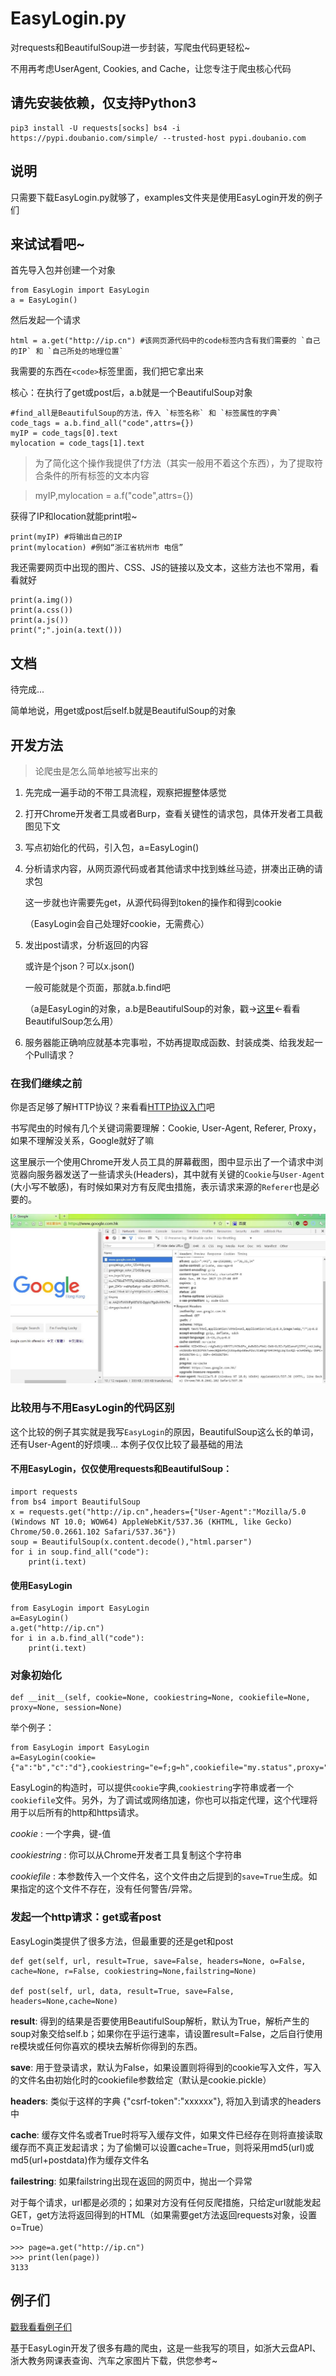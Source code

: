 # EasyLogin.py

对requests和BeautifulSoup进一步封装，写爬虫代码更轻松~

不用再考虑UserAgent, Cookies, and Cache，让您专注于爬虫核心代码

## 请先安装依赖，仅支持Python3

    pip3 install -U requests[socks] bs4 -i https://pypi.doubanio.com/simple/ --trusted-host pypi.doubanio.com
    
## 说明

只需要下载EasyLogin.py就够了，examples文件夹是使用EasyLogin开发的例子们

## 来试试看吧~

首先导入包并创建一个对象

    from EasyLogin import EasyLogin
    a = EasyLogin()
    
然后发起一个请求

    html = a.get("http://ip.cn") #该网页源代码中的code标签内含有我们需要的 `自己的IP` 和 `自己所处的地理位置`

我需要的东西在`<code>`标签里面，我们把它拿出来

核心：在执行了get或post后，a.b就是一个BeautifulSoup对象

    #find_all是BeautifulSoup的方法，传入 `标签名称` 和 `标签属性的字典`
    code_tags = a.b.find_all("code",attrs={}) 
    myIP = code_tags[0].text
    mylocation = code_tags[1].text

> 为了简化这个操作我提供了f方法（其实一般用不着这个东西），为了提取符合条件的所有标签的文本内容

>    myIP,mylocation = a.f("code",attrs={})

获得了IP和location就能print啦~

    print(myIP) #将输出自己的IP
    print(mylocation) #例如“浙江省杭州市 电信”

我还需要网页中出现的图片、CSS、JS的链接以及文本，这些方法也不常用，看看就好

    print(a.img())
    print(a.css())
    print(a.js())
    print(";".join(a.text()))

## 文档

待完成...
    
简单地说，用get或post后self.b就是BeautifulSoup的对象

## 开发方法

> 论爬虫是怎么简单地被写出来的

1. 先完成一遍手动的不带工具流程，观察把握整体感觉

2. 打开Chrome开发者工具或者Burp，查看关键性的请求包，具体开发者工具截图见下文

3. 写点初始化的代码，引入包，a=EasyLogin()

4. 分析请求内容，从网页源代码或者其他请求中找到蛛丝马迹，拼凑出正确的请求包

    这一步就也许需要先get，从源代码得到token的操作和得到cookie
    
    （EasyLogin会自己处理好cookie，无需费心）

5. 发出post请求，分析返回的内容

    或许是个json？可以x.json()
    
    一般可能就是个页面，那就a.b.find吧
    
    （a是EasyLogin的对象，a.b是BeautifulSoup的对象，戳→[这里](http://cuiqingcai.com/1319.html)←看看BeautifulSoup怎么用）

6. 服务器能正确响应就基本完事啦，不妨再提取成函数、封装成类、给我发起一个Pull请求？

### 在我们继续之前

你是否足够了解HTTP协议？来看看[HTTP协议入门](http://www.ruanyifeng.com/blog/2016/08/http.html)吧

书写爬虫的时候有几个关键词需要理解：Cookie, User-Agent, Referer, Proxy，如果不理解没关系，Google就好了嘛

这里展示一个使用Chrome开发人员工具的屏幕截图，图中显示出了一个请求中浏览器向服务器发送了一些请求头(Headers)，其中就有关键的`Cookie`与`User-Agent` (大小写不敏感)，有时候如果对方有反爬虫措施，表示请求来源的`Referer`也是必要的。

![](img/chrome.jpg)

### 比较用与不用EasyLogin的代码区别

这个比较的例子其实就是我写`EasyLogin`的原因，BeautifulSoup这么长的单词，还有User-Agent的好烦噢... 本例子仅仅比较了最基础的用法

#### 不用EasyLogin，仅仅使用requests和BeautifulSoup：

```
import requests
from bs4 import BeautifulSoup
x = requests.get("http://ip.cn",headers={"User-Agent":"Mozilla/5.0 (Windows NT 10.0; WOW64) AppleWebKit/537.36 (KHTML, like Gecko) Chrome/50.0.2661.102 Safari/537.36"})
soup = BeautifulSoup(x.content.decode(),"html.parser")
for i in soup.find_all("code"):
    print(i.text)
```

#### 使用EasyLogin

```
from EasyLogin import EasyLogin
a=EasyLogin()
a.get("http://ip.cn")
for i in a.b.find_all("code"):
    print(i.text)
```

### 对象初始化

```
def __init__(self, cookie=None, cookiestring=None, cookiefile=None, proxy=None, session=None)
```

举个例子：

```
from EasyLogin import EasyLogin
a=EasyLogin(cookie={"a":"b","c":"d"},cookiestring="e=f;g=h",cookiefile="my.status",proxy="socks5://127.0.0.1:1080")
```

EasyLogin的构造时，可以提供`cookie`字典,`cookiestring`字符串或者一个`cookiefile`文件。另外，为了调试或网络加速，你也可以指定代理，这个代理将用于以后所有的http和https请求。

_cookie_ : 一个字典，键-值

_cookiestring_ : 你可以从Chrome开发者工具复制这个字符串

_cookiefile_ : 本参数传入一个文件名，这个文件由之后提到的`save=True`生成。如果指定的这个文件不存在，没有任何警告/异常。

### 发起一个http请求：get或者post

EasyLogin类提供了很多方法，但最重要的还是get和post

```
def get(self, url, result=True, save=False, headers=None, o=False, cache=None, r=False, cookiestring=None,failstring=None)

def post(self, url, data, result=True, save=False, headers=None,cache=None)
```

__result__: 得到的结果是否要使用BeautifulSoup解析，默认为True，解析产生的soup对象交给self.b；如果你在乎运行速率，请设置result=False，之后自行使用re模块或任何你喜欢的模块去解析你得到的东西。

__save__: 用于登录请求，默认为False，如果设置则将得到的cookie写入文件，写入的文件名由初始化时的cookiefile参数给定（默认是cookie.pickle）

__headers__: 类似于这样的字典 {"csrf-token":"xxxxxx"}, 将加入到请求的headers中

__cache__: 缓存文件名或者True时将写入缓存文件，如果文件已经存在则将直接读取缓存而不真正发起请求；为了偷懒可以设置cache=True，则将采用md5(url)或md5(url+postdata)作为缓存文件名

__failestring__: 如果failstring出现在返回的网页中，抛出一个异常

对于每个请求，url都是必须的；如果对方没有任何反爬措施，只给定url就能发起GET，get方法将返回得到的HTML（如果需要get方法返回requests对象，设置o=True）

```
>>> page=a.get("http://ip.cn")
>>> print(len(page))
3133
```



## 例子们

[戳我看看例子们](examples/) 

基于EasyLogin开发了很多有趣的爬虫，这是一些我写的项目，如浙大云盘API、浙大教务网课表查询、汽车之家图片下载，供您参考~